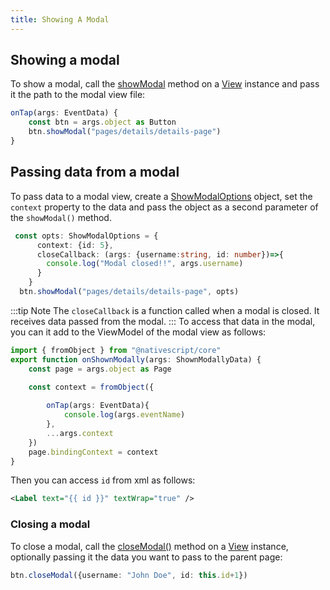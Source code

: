 ```yaml
---
title: Showing A Modal
---
```

<!-- TODO: Add Preview -->
<!-- TODO: Add flavours -->

## Showing a modal
To show a modal, call the [showModal](https://docs.nativescript.org/api-reference/classes/view#showmodal) method on a [View](https://docs.nativescript.org/api-reference/classes/view) instance and pass it the path to the modal view file:
```ts
onTap(args: EventData) {
    const btn = args.object as Button
    btn.showModal("pages/details/details-page")
}
```
## Passing data from a modal
To pass data to a modal view, create a [ShowModalOptions](https://docs.nativescript.org/api-reference/interfaces/showmodaloptions) object, set the `context` property to the data and pass the object as a second parameter of the `showModal()` method.
```ts
 const opts: ShowModalOptions = {
      context: {id: 5},
      closeCallback: (args: {username:string, id: number})=>{
        console.log("Modal closed!!", args.username)
      }
    }
  btn.showModal("pages/details/details-page", opts)
```
:::tip Note
The `closeCallback` is a function called when a modal is closed. It receives data passed from the modal. 
:::
To access that data in the modal, you can it add to the ViewModel of the modal view as follows:

```ts
import { fromObject } from "@nativescript/core"
export function onShownModally(args: ShownModallyData) {
    const page = args.object as Page

    const context = fromObject({
        
        onTap(args: EventData){
            console.log(args.eventName)
        },
        ...args.context
    })
    page.bindingContext = context
}
```
Then you can access `id` from xml as follows:
```xml
<Label text="{{ id }}" textWrap="true" />
```
### Closing a modal

To close a modal, call the [closeModal()](https://docs.nativescript.org/api-reference/classes/view#closemodal) method on a [View](https://docs.nativescript.org/api-reference/classes/view) instance, optionally passing it the data you want to pass to the parent page:
```ts
btn.closeModal({username: "John Doe", id: this.id+1})
```
